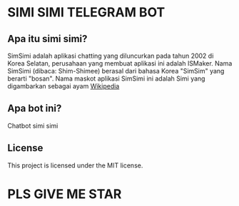 # SIMI SIMI TELEGRAM BOT

## Apa itu simi simi?
SimSimi adalah aplikasi chatting yang diluncurkan pada tahun 2002 di Korea Selatan, perusahaan yang membuat aplikasi ini adalah ISMaker. Nama SimSimi (dibaca: Shim-Shimee) berasal dari bahasa Korea "SimSim" yang berarti "bosan". Nama maskot aplikasi SimSimi ini adalah Simi yang digambarkan sebagai ayam
[Wikipedia](https://www.bing.com/ck/a?!&&p=29c05a0e6797d92fJmltdHM9MTY2MDUzNjkyOSZpZ3VpZD1lNDM4NjE5Ni0wZTc3LTQzNzYtOGJjOC04ZDg0Y2Y1NjM5OGMmaW5zaWQ9NTE2Mw&ptn=3&hsh=3&fclid=e551befd-1c50-11ed-9f23-9855bd8cf99f&u=a1aHR0cHM6Ly9pZC53aWtpcGVkaWEub3JnL3dpa2kvU2ltU2ltaQ&ntb=1)

## Apa bot ini?
Chatbot simi simi

## License
This project is licensed under the MIT license.

# PLS GIVE ME STAR